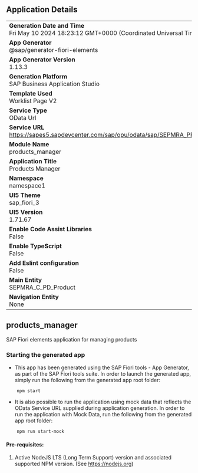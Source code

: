 ## Application Details
|               |
| ------------- |
|**Generation Date and Time**<br>Fri May 10 2024 18:23:12 GMT+0000 (Coordinated Universal Time)|
|**App Generator**<br>@sap/generator-fiori-elements|
|**App Generator Version**<br>1.13.3|
|**Generation Platform**<br>SAP Business Application Studio|
|**Template Used**<br>Worklist Page V2|
|**Service Type**<br>OData Url|
|**Service URL**<br>https://sapes5.sapdevcenter.com/sap/opu/odata/sap/SEPMRA_PROD_MAN/
|**Module Name**<br>products_manager|
|**Application Title**<br>Products Manager |
|**Namespace**<br>namespace1|
|**UI5 Theme**<br>sap_fiori_3|
|**UI5 Version**<br>1.71.67|
|**Enable Code Assist Libraries**<br>False|
|**Enable TypeScript**<br>False|
|**Add Eslint configuration**<br>False|
|**Main Entity**<br>SEPMRA_C_PD_Product|
|**Navigation Entity**<br>None|

## products_manager

SAP Fiori elements application for managing  products 

### Starting the generated app

-   This app has been generated using the SAP Fiori tools - App Generator, as part of the SAP Fiori tools suite.  In order to launch the generated app, simply run the following from the generated app root folder:

```
    npm start
```

- It is also possible to run the application using mock data that reflects the OData Service URL supplied during application generation.  In order to run the application with Mock Data, run the following from the generated app root folder:

```
    npm run start-mock
```

#### Pre-requisites:

1. Active NodeJS LTS (Long Term Support) version and associated supported NPM version.  (See https://nodejs.org)


